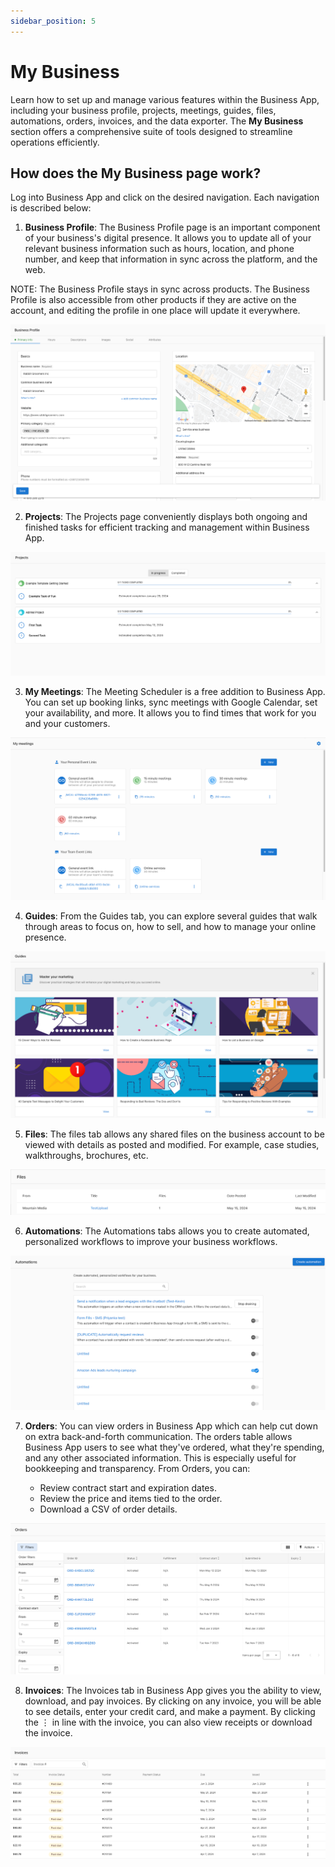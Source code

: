 ```yaml
---
sidebar_position: 5
---
```


# My Business

Learn how to set up and manage various features within the Business App, including your business profile, projects, meetings, guides, files, automations, orders, invoices, and the data exporter. The **My Business** section offers a comprehensive suite of tools designed to streamline operations efficiently.

## How does the My Business page work?

Log into Business App and click on the desired navigation. Each navigation is described below:

1. **Business Profile**: The Business Profile page is an important component of your business's digital presence. It allows you to update all of your relevant business information such as hours, location, and phone number, and keep that information in sync across the platform, and the web.

NOTE: The Business Profile stays in sync across products. The Business Profile is also accessible from other products if they are active on the account, and editing the profile in one place will update it everywhere.

![](./img/business_profile.png)

2. **Projects**: The Projects page conveniently displays both ongoing and finished tasks for efficient tracking and management within Business App.

![](./img/projects.png)

3. **My Meetings**: The Meeting Scheduler is a free addition to Business App. You can set up booking links, sync meetings with Google Calendar, set your availability, and more. It allows you to find times that work for you and your customers.

![](./img/meetings.png)

4. **Guides**: From the Guides tab, you can explore several guides that walk through areas to focus on, how to sell, and how to manage your online presence.

![](./img/guides.png)

5. **Files**: The files tab allows any shared files on the business account to be viewed with details as posted and modified. For example, case studies, walkthroughs, brochures, etc.

![](./img/files.png)

6. **Automations**: The Automations tabs allows you to create automated, personalized workflows to improve your business workflows.

![](./img/automations.png)

7. **Orders**: You can view orders in Business App which can help cut down on extra back-and-forth communication. The orders table allows Business App users to see what they've ordered, what they're spending, and any other associated information. This is especially useful for bookkeeping and transparency. From Orders, you can:

   * Review contract start and expiration dates.
   * Review the price and items tied to the order.
   * Download a CSV of order details.

![](./img/orders.png)

8. **Invoices**: The Invoices tab in Business App gives you the ability to view, download, and pay invoices. By clicking on any invoice, you will be able to see details, enter your credit card, and make a payment. By clicking the ⋮ in line with the invoice, you can also view receipts or download the invoice. 

 ![](./img/invoices.png)